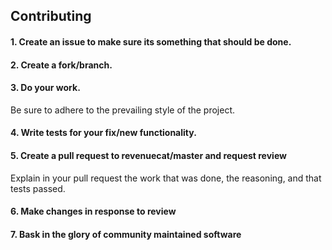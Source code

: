 ## Contributing

#### 1. Create an issue to make sure its something that should be done.

#### 2. Create a fork/branch.

#### 3. Do your work.
Be sure to adhere to the prevailing style of the project.

#### 4. Write tests for your fix/new functionality.

#### 5. Create a pull request to revenuecat/master and request review

Explain in your pull request the work that was done, the reasoning, and that tests passed.

#### 6. Make changes in response to review

#### 7. Bask in the glory of community maintained software
